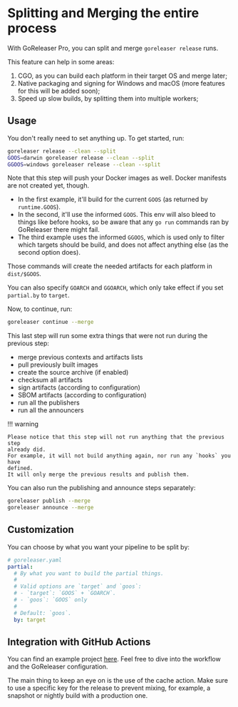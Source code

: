 # Splitting and Merging the entire process

With GoReleaser Pro, you can split and merge `goreleaser release` runs.

<!-- md:pro -->

This feature can help in some areas:

1. CGO, as you can build each platform in their target OS and merge later;
1. Native packaging and signing for Windows and macOS (more features for this
   will be added soon);
1. Speed up slow builds, by splitting them into multiple workers;

## Usage

You don't really need to set anything up. To get started, run:

```bash
goreleaser release --clean --split
GOOS=darwin goreleaser release --clean --split
GGOOS=windows goreleaser release --clean --split
```

Note that this step will push your Docker images as well.
Docker manifests are not created yet, though.

- In the first example, it'll build for the current `GOOS` (as returned by
  `runtime.GOOS`).
- In the second, it'll use the informed `GOOS`. This env will also bleed to
  things like before hooks, so be aware that any `go run` commands ran by
  GoReleaser there might fail.
- The third example uses the informed `GGOOS`, which is used only to filter
  which targets should be build, and does not affect anything else (as the
  second option does).

Those commands will create the needed artifacts for each platform in
`dist/$GOOS`.

You can also specify `GOARCH` and `GGOARCH`, which only take effect if you set
`partial.by` to `target`.

Now, to continue, run:

```bash
goreleaser continue --merge
```

This last step will run some extra things that were not run during the previous
step:

- merge previous contexts and artifacts lists
- pull previously built images
- create the source archive (if enabled)
- checksum all artifacts
- sign artifacts (according to configuration)
- SBOM artifacts (according to configuration)
- run all the publishers
- run all the announcers

!!! warning

    Please notice that this step will not run anything that the previous step
    already did.
    For example, it will not build anything again, nor run any `hooks` you have
    defined.
    It will only merge the previous results and publish them.

You can also run the publishing and announce steps separately:

```bash
goreleaser publish --merge
goreleaser announce --merge
```

## Customization

You can choose by what you want your pipeline to be split by:

```yaml
# goreleaser.yaml
partial:
  # By what you want to build the partial things.
  #
  # Valid options are `target` and `goos`:
  # - `target`: `GOOS` + `GOARCH`.
  # - `goos`: `GOOS` only
  #
  # Default: `goos`.
  by: target
```

## Integration with GitHub Actions

You can find an example project
[here](https://github.com/goreleaser/example-split-merge-real).
Feel free to dive into the workflow and the GoReleaser configuration.

The main thing to keep an eye on is the use of the cache action. Make sure to
use a specific key for the release to prevent mixing, for example, a snapshot or
nightly build with a production one.
